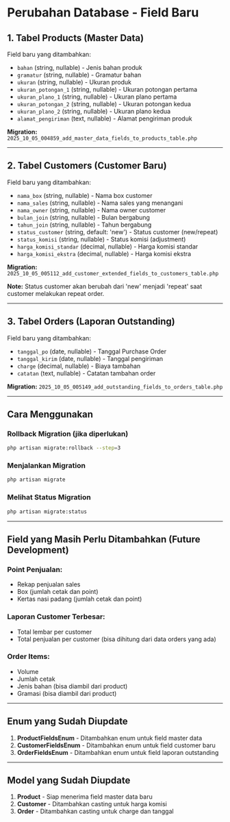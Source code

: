 # Perubahan Database - Field Baru

## 1. Tabel Products (Master Data)
Field baru yang ditambahkan:
- `bahan` (string, nullable) - Jenis bahan produk
- `gramatur` (string, nullable) - Gramatur bahan
- `ukuran` (string, nullable) - Ukuran produk
- `ukuran_potongan_1` (string, nullable) - Ukuran potongan pertama
- `ukuran_plano_1` (string, nullable) - Ukuran plano pertama
- `ukuran_potongan_2` (string, nullable) - Ukuran potongan kedua
- `ukuran_plano_2` (string, nullable) - Ukuran plano kedua
- `alamat_pengiriman` (text, nullable) - Alamat pengiriman produk

**Migration:** `2025_10_05_004859_add_master_data_fields_to_products_table.php`

---

## 2. Tabel Customers (Customer Baru)
Field baru yang ditambahkan:
- `nama_box` (string, nullable) - Nama box customer
- `nama_sales` (string, nullable) - Nama sales yang menangani
- `nama_owner` (string, nullable) - Nama owner customer
- `bulan_join` (string, nullable) - Bulan bergabung
- `tahun_join` (string, nullable) - Tahun bergabung
- `status_customer` (string, default: 'new') - Status customer (new/repeat)
- `status_komisi` (string, nullable) - Status komisi (adjustment)
- `harga_komisi_standar` (decimal, nullable) - Harga komisi standar
- `harga_komisi_ekstra` (decimal, nullable) - Harga komisi ekstra

**Migration:** `2025_10_05_005112_add_customer_extended_fields_to_customers_table.php`

**Note:** Status customer akan berubah dari 'new' menjadi 'repeat' saat customer melakukan repeat order.

---

## 3. Tabel Orders (Laporan Outstanding)
Field baru yang ditambahkan:
- `tanggal_po` (date, nullable) - Tanggal Purchase Order
- `tanggal_kirim` (date, nullable) - Tanggal pengiriman
- `charge` (decimal, nullable) - Biaya tambahan
- `catatan` (text, nullable) - Catatan tambahan order

**Migration:** `2025_10_05_005149_add_outstanding_fields_to_orders_table.php`

---

## Cara Menggunakan

### Rollback Migration (jika diperlukan)
```bash
php artisan migrate:rollback --step=3
```

### Menjalankan Migration
```bash
php artisan migrate
```

### Melihat Status Migration
```bash
php artisan migrate:status
```

---

## Field yang Masih Perlu Ditambahkan (Future Development)

### Point Penjualan:
- Rekap penjualan sales
- Box (jumlah cetak dan point)
- Kertas nasi padang (jumlah cetak dan point)

### Laporan Customer Terbesar:
- Total lembar per customer
- Total penjualan per customer (bisa dihitung dari data orders yang ada)

### Order Items:
- Volume
- Jumlah cetak
- Jenis bahan (bisa diambil dari product)
- Gramasi (bisa diambil dari product)

---

## Enum yang Sudah Diupdate

1. **ProductFieldsEnum** - Ditambahkan enum untuk field master data
2. **CustomerFieldsEnum** - Ditambahkan enum untuk field customer baru
3. **OrderFieldsEnum** - Ditambahkan enum untuk field laporan outstanding

---

## Model yang Sudah Diupdate

1. **Product** - Siap menerima field master data baru
2. **Customer** - Ditambahkan casting untuk harga komisi
3. **Order** - Ditambahkan casting untuk charge dan tanggal
